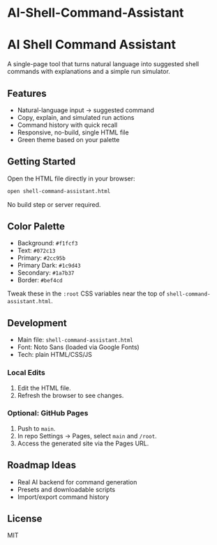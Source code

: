 # AI-Shell-Command-Assistant

# AI Shell Command Assistant

A single-page tool that turns natural language into suggested shell commands with explanations and a simple run simulator.

## Features
- Natural-language input → suggested command
- Copy, explain, and simulated run actions
- Command history with quick recall
- Responsive, no-build, single HTML file
- Green theme based on your palette

## Getting Started
Open the HTML file directly in your browser:

```bash
open shell-command-assistant.html
```

No build step or server required.

## Color Palette
- Background: `#f1fcf3`
- Text: `#072c13`
- Primary: `#2cc95b`
- Primary Dark: `#1c9d43`
- Secondary: `#1a7b37`
- Border: `#bef4cd`

Tweak these in the `:root` CSS variables near the top of `shell-command-assistant.html`.

## Development
- Main file: `shell-command-assistant.html`
- Font: Noto Sans (loaded via Google Fonts)
- Tech: plain HTML/CSS/JS

### Local Edits
1. Edit the HTML file.
2. Refresh the browser to see changes.

### Optional: GitHub Pages
1. Push to `main`.
2. In repo Settings → Pages, select `main` and `/root`.
3. Access the generated site via the Pages URL.

## Roadmap Ideas
- Real AI backend for command generation
- Presets and downloadable scripts
- Import/export command history

## License
MIT
